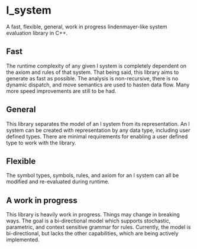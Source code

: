 # l_system
A fast, flexible, general, work in progress lindenmayer-like system evaluation library in C++.
## Fast
The runtime complexity of any given l system is completely dependent on the axiom and rules of that system.
That being said, this library aims to generate as fast as possible.
The analysis is non-recursive, there is no dynamic dispatch, and move semantics are used to hasten data flow.
Many more speed improvements are still to be had.
## General
This library separates the model of an l system from its representation.
An l system can be created with representation by any data type, including user defined types.
There are minimal requirements for enabling a user defined type to work with the library.
## Flexible
The symbol types, symbols, rules, and axiom for an l system can all be modified and re-evaluated during runtime.
## A work in progress
This library is heavily work in progress. Things may change in breaking ways.
The goal is a bi-directional model which supports stochastic, parametric, and context sensitive grammar for rules.
Currently, the model is bi-directional, but lacks the other capabilities, which are being actively implemented.
